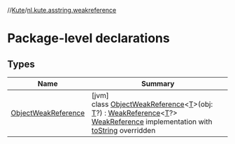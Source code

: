 //[Kute](../../index.md)/[nl.kute.asstring.weakreference](index.md)

# Package-level declarations

## Types

| Name | Summary |
|---|---|
| [ObjectWeakReference](-object-weak-reference/index.md) | [jvm]<br>class [ObjectWeakReference](-object-weak-reference/index.md)&lt;[T](-object-weak-reference/index.md)&gt;(obj: [T](-object-weak-reference/index.md)?) : [WeakReference](https://docs.oracle.com/javase/8/docs/api/java/lang/ref/WeakReference.html)&lt;[T](-object-weak-reference/index.md)?&gt; <br>[WeakReference](https://docs.oracle.com/javase/8/docs/api/java/lang/ref/WeakReference.html) implementation with [toString](-object-weak-reference/to-string.md) overridden |
